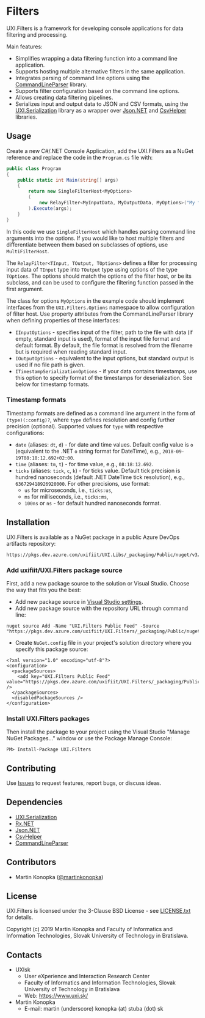 # Filters

UXI.Filters is a framework for developing console applications for data filtering and processing.

Main features:
* Simplifies wrapping a data filtering function into a command line application.
* Supports hosting multiple alternative filters in the same application.
* Integrates parsing of command line options using the [CommandLineParser](https://github.com/commandlineparser/commandline) library.
* Supports filter configuration based on the command line options.
* Allows creating data filtering pipelines.
* Serializes input and output data to JSON and CSV formats, using the [UXI.Serialization](https://github.com/uxifiit/UXI.Libs) library as a wrapper over [Json.NET](https://github.com/JamesNK/Newtonsoft.Json) and [CsvHelper](https://github.com/JoshClose/CsvHelper) libraries.


## Usage

Create a new C#/.NET Console Application, add the UXI.Filters as a NuGet reference and replace the code in the `Program.cs` file with:

```csharp
public class Program 
{
    public static int Main(string[] args) 
    {
        return new SingleFilterHost<MyOptions>
        (
            new RelayFilter<MyInputData, MyOutputData, MyOptions>("My filter", (source, options, context) => MyFilterFunction(source, options))
        ).Execute(args);
    }
}
```

In this code we use `SingleFilterHost` which handles parsing command line arguments into the options.
If you would like to host multiple filters and differentiate between them based on subclasses of options, use `MultiFilterHost`. 

The `RelayFilter<TInput, TOutput, TOptions>` defines a filter for processing input data of `TInput` type into `TOutput` type using options of the type `TOptions`. The options should match the options of the filter host, or be its subclass, and can be used to configure the filtering function passed in the first argument.

The class for options `MyOptions` in the example code should implement interfaces from the `UXI.Filters.Options` namespace to allow configuration of filter host. Use property attributes from the CommandLineParser library when defining properties of these interfaces:
* `IInputOptions` - specifies input of the filter, path to the file with data (if empty, standard input is used), format of the input file format and default format. By default, the file format is resolved from the filename but is required when reading standard input.
* `IOutputOptions` - equivalent to the input options, but standard output is used if no file path is given.
* `ITimestampSerializationOptions` - if your data contains timestamps, use this option to specify format of the timestamps for deserialization. See below for timestamp formats.


### Timestamp formats

Timestamp formats are defined as a command line argument in the form of `(type)(:config)?`, where `type` defines resolution and config further precision (optional). Supported values for `type` with respective configurations:
* `date` (aliases: `dt`, `d`) - for date and time values. Default config value is `o` (equivalent to the .NET `o` string format for DateTime), e.g., `2018-09-19T08:18:12.692+02:00`.
* `time` (aliases: `tm`, `t`) - for time value, e.g., `08:18:12.692`.
* `ticks` (aliases: `tick`, `c`, `k`) - for ticks value. Default tick precision is hundred nanoseconds (default .NET DateTime tick resolution), e.g., `636729418926920000`. For other precisions, use format:
    * `us` for microseconds, i.e., `ticks:us`,
    * `ms` for milliseconds, i.e., `ticks:ms`,
    * `100ns` or `ns` - for default hundred nanoseconds format.  



## Installation

UXI.Filters is available as a NuGet package in a public Azure DevOps artifacts repository:
```
https://pkgs.dev.azure.com/uxifiit/UXI.Libs/_packaging/Public/nuget/v3/index.json
```


### Add uxifiit/UXI.Filters package source
First, add a new package source to the solution or Visual Studio. Choose the way that fits you the best:
* Add new package source in [Visual Studio settings](https://docs.microsoft.com/en-us/azure/devops/artifacts/nuget/consume?view=azure-devops).
* Add new package source with the repository URL through command line:
```
nuget source Add -Name "UXI.Filters Public Feed" -Source "https://pkgs.dev.azure.com/uxifiit/UXI.Filters/_packaging/Public/nuget/v3/index.json"
```
* Create `NuGet.config` file in your project's solution directory where you specify this package source:

```
<?xml version="1.0" encoding="utf-8"?>
<configuration>
  <packageSources>
    <add key="UXI.Filters Public Feed" value="https://pkgs.dev.azure.com/uxifiit/UXI.Filters/_packaging/Public/nuget/v3/index.json" />
  </packageSources>
  <disabledPackageSources />
</configuration>
```


### Install UXI.Filters packages

Then install the package to your project using the Visual Studio "Manage NuGet Packages..." window or use the Package Manage Console:
```
PM> Install-Package UXI.Filters
```


## Contributing

Use [Issues](issues) to request features, report bugs, or discuss ideas.


## Dependencies

* [UXI.Serialization](https://github.com/uxifiit/UXI.Libs)
* [Rx.NET](https://github.com/Reactive-Extensions/Rx.NET)
* [Json.NET](https://github.com/JamesNK/Newtonsoft.Json)
* [CsvHelper](https://github.com/JoshClose/CsvHelper)
* [CommandLineParser](https://github.com/commandlineparser/commandline)


## Contributors

* Martin Konopka ([@martinkonopka](https://github.com/martinkonopka))


## License

UXI.Filters is licensed under the 3-Clause BSD License - see [LICENSE.txt](LICENSE.txt) for details.

Copyright (c) 2019 Martin Konopka and Faculty of Informatics and Information Technologies, Slovak University of Technology in Bratislava.


## Contacts

* UXIsk
  * User eXperience and Interaction Research Center
  * Faculty of Informatics and Information Technologies, Slovak University of Technology in Bratislava
  * Web: https://www.uxi.sk/
* Martin Konopka
  * E-mail: martin (underscore) konopka (at) stuba (dot) sk
